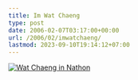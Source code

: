 ```yaml
---
title: Im Wat Chaeng
type: post
date: 2006-02-07T03:17:00+00:00
url: /2006/02/imwatchaeng/
lastmod: 2023-09-10T19:14:12+07:00
---
```

[![Wat Chaeng in Nathon][1]][2]

 [1]: //static.flickr.com/19/96079097_581ee85293.jpg
 [2]: http://www.flickr.com/photos/schreibblogade/96079097/ "Wat Chaeng in Nathon"
